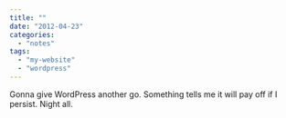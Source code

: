 ```yaml
---
title: ""
date: "2012-04-23"
categories: 
  - "notes"
tags: 
  - "my-website"
  - "wordpress"
---
```


Gonna give WordPress another go. Something tells me it will pay off if I persist. Night all.
